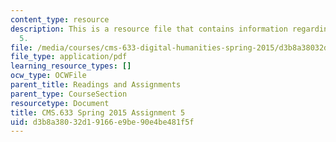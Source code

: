 ```yaml
---
content_type: resource
description: This is a resource file that contains information regarding assignment
  5.
file: /media/courses/cms-633-digital-humanities-spring-2015/d3b8a38032d19166e9be90e4be481f5f_MITCMS_633S15_Assignment5.pdf
file_type: application/pdf
learning_resource_types: []
ocw_type: OCWFile
parent_title: Readings and Assignments
parent_type: CourseSection
resourcetype: Document
title: CMS.633 Spring 2015 Assignment 5
uid: d3b8a380-32d1-9166-e9be-90e4be481f5f
---
```

